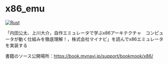 # x86_emu

[![Rust](https://github.com/isNozo/x86_emu/workflows/Rust/badge.svg)](https://github.com/isNozo/x86_emu/actions?query=workflow%3ARust)

「内田公太、上川大介，自作エミュレータで学ぶx86アーキテクチャ　コンピュータが動く仕組みを徹底理解！，株式会社マイナビ」を読んでx86エミュレータを実装する

書籍のソース公開場所：https://book.mynavi.jp/support/bookmook/x86/
